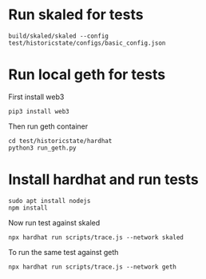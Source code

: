 # Run skaled for tests 

```
build/skaled/skaled --config test/historicstate/configs/basic_config.json
```

# Run local geth for tests 

First install web3

```
pip3 install web3
```

Then run geth container 

```
cd test/historicstate/hardhat
python3 run_geth.py
```


# Install hardhat and run tests

```shell
sudo apt install nodejs
npm install
```

Now run test against skaled

```shell
npx hardhat run scripts/trace.js --network skaled
```

To run the same test against geth

```shell
npx hardhat run scripts/trace.js --network geth
```

